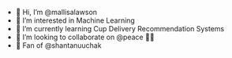 - 👋 Hi, I’m @mallisalawson
- 👀 I’m interested in Machine Learning
- 🌱 I’m currently learning Cup Delivery Recommendation Systems
- 💞️ I’m looking to collaborate on @peace ✌🏻
- 🤩 Fan of @shantanuuchak

<!---
mallisalawson/mallisalawson is a ✨ special ✨ repository because its `README.md` (this file) appears on your GitHub profile.
You can click the Preview link to take a look at your changes.
--->
